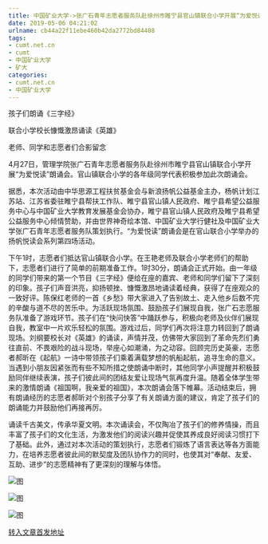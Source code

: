 ```yaml
---
title: 中国矿业大学->张广石青年志愿者服务队赴徐州市睢宁县官山镇联合小学开展“为爱悦读”朗诵会 | cumt.net.cn
date: 2019-05-06 04:21:02
urlname: cb44a22f11ebe460b42da2772bd84408
tags: 
- cumt.net.cn
- cumt
- 中国矿业大学
- 矿大
categories:
- cumt.net.cn
- 中国矿业大学
---
```


孩子们朗诵《三字经》

联合小学校长慷慨激昂诵读《英雄》

老师、同学和志愿者们合影留念

4月27日，管理学院张广石青年志愿者服务队赴徐州市睢宁县官山镇联合小学开展“为爱悦读”朗诵会。官山镇联合小学的各年级同学代表积极参加此次朗诵会。

据悉，本次活动由中华思源工程扶贫基金会与新浪扬帆公益基金主办，杨帆计划江苏站、江苏省委驻睢宁县帮扶工作队、睢宁县官山镇人民政府、睢宁县希望公益服务中心与中国矿业大学教育发展基金会协办，睢宁县官山镇人民政府及睢宁县希望公益服务中心倾情赞助，并由世界神奇绘本馆、中国矿业大学行健社及中国矿业大学张广石青年志愿者服务队策划执行。“为爱悦读”朗诵会是在官山联合小学举办的扬帆悦读会系列第四场活动。

下午1时，志愿者们抵达官山镇联合小学。在王艳老师及联合小学老师们的帮助下，志愿者们进行了简单的前期准备工作。1时30分，朗诵会正式开始。由一年级的同学们带来的第一个节目《三字经》便给在座的嘉宾、老师和同学们留下了深刻的印象。孩子们声音洪亮，抑扬顿挫、慷慨激昂地诵读着经典，获得了在座观众的一致好评。陈保红老师的一首《乡愁》带大家进入了告别故土、走入他乡后数不完的辛酸与道不尽的苦乐中。为活跃现场氛围、鼓励孩子们展现自我，张广石志愿服务队准备了游戏环节。孩子们在“快问快答”中踊跃参与，积极向老师及伙伴们展现自我，教室中一片欢乐轻松的氛围。游戏过后，同学们再次将注意力转回到了朗诵现场。刘纲要校长对《英雄》的诵读，声情并茂，仿佛带大家回到了革命先烈们勇往直前、不畏艰险的战斗现场，举座心如潮涌，为之动容。回顾完历史英豪，志愿者郝昕在《起航》一诗中带领孩子们乘着满载梦想的帆船起航，追寻生命的意义。当遇到小朋友因紧张而有些不知所措之使朗诵中断时，其他同学小声提醒并积极鼓励同伴继续表演，孩子们彼此间的团结友爱让现场气氛再度升温。随着全体学生带来的激情朗诵《祖国啊，我亲爱的祖国》，本次朗诵会落下帷幕。活动结束后，拥有朗诵经历的志愿者郝昕对个别孩子分享了有关朗诵方面的建议，肯定了孩子们的朗诵能力并鼓励他们再接再厉。

诵读千古美文，传承华夏文明。本次诵读会，不仅陶冶了孩子们的修养情操，而且丰富了孩子们的文化生活，为激发他们的阅读兴趣并促使其养成良好阅读习惯打下了基础。此外，通过对本次活动的策划执行，志愿者们锻炼了语言表达等各方面能力，在培养志愿者彼此间的默契度及团队协作力的同时，也使其对“奉献、友爱、互助、进步”的志愿精神有了更深刻的理解与体悟。

![图](http://xwzx.cumt.edu.cn/_upload/article/images/ea/bd/8529997843febb5563903b37b013/7f29e188-dc0d-4c0a-b7e5-76893f8f8bf6.jpg)

![图](http://xwzx.cumt.edu.cn/_upload/article/images/ea/bd/8529997843febb5563903b37b013/eef56741-ea09-4145-a494-20a8a3c74b37.jpg)

![图](http://xwzx.cumt.edu.cn/_upload/article/images/ea/bd/8529997843febb5563903b37b013/4b549e1a-e02f-4a7f-b440-c03e5bb28504.jpg)

[转入文章首发地址](http://xwzx.cumt.edu.cn/f8/2d/c513a522285/page.htm)